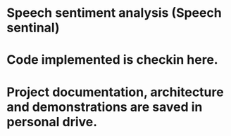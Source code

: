 # Speech sentiment analysis (Speech sentinal)
# Code implemented is checkin here. 
# Project documentation, architecture and demonstrations are saved in personal drive.
